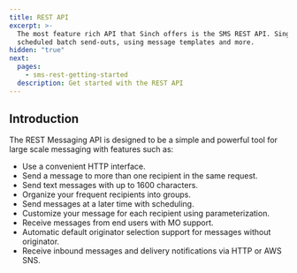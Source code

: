 ```yaml
---
title: REST API
excerpt: >-
  The most feature rich API that Sinch offers is the SMS REST API. Single messages,
  scheduled batch send-outs, using message templates and more.
hidden: "true" 
next:
  pages:
    - sms-rest-getting-started
  description: Get started with the REST API
---
```

## Introduction

The REST Messaging API is designed to be a simple and powerful tool for large scale messaging with features such as:

 - Use a convenient HTTP interface.
 - Send a message to more than one recipient in the same request.
 - Send text messages with up to 1600 characters.
 - Organize your frequent recipients into groups.
 - Send messages at a later time with scheduling.
 - Customize your message for each recipient using parameterization.
 - Receive messages from end users with MO support.
 - Automatic default originator selection support for messages without originator.
 - Receive inbound messages and delivery notifications via HTTP or AWS SNS.

<!-- > **Note**
>
> We have updated the endpoints used by the SMS REST API. [Read more](doc:sms-rest-getting-started#section-base-url) -->
